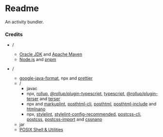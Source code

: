 # Readme
An activity bundler.

### Credits

- /
  - [Oracle JDK](https://www.oracle.com/java/technologies/downloads) and [Apache Maven](https://github.com/apache/maven)
  - [Node.js](https://github.com/nodejs/node) and [pnpm](https://github.com/pnpm/pnpm)

- /
  - [google-java-format](https://github.com/google/google-java-format), npx and [prettier](https://github.com/prettier/prettier)
  - /
    - javac
    - npx, [rollup](https://github.com/rollup/rollup), [@rollup/plugin-typescript](https://github.com/rollup/plugins/tree/master/packages/typescript), [typescript](https://github.com/microsoft/TypeScript), [@rollup/plugin-terser](https://github.com/rollup/plugins/tree/master/packages/terser) and [terser](https://github.com/terser/terser)
    - npx and [markuplint](https://github.com/markuplint/markuplint), [posthtml-cli](https://github.com/posthtml/posthtml-cli), [posthtml](https://github.com/posthtml/posthtml), [posthtml-include](https://github.com/posthtml/posthtml-include) and [htmlnano](https://github.com/posthtml/htmlnano)
    - npx, [stylelint](https://github.com/stylelint/stylelint), [stylelint-config-recommended](https://github.com/stylelint/stylelint-config-recommended), [postcss-cli](https://github.com/postcss/postcss-cli), [postcss](https://github.com/postcss/postcss), [postcss-import](https://github.com/postcss/postcss-import) and [cssnano](https://github.com/cssnano/cssnano)
  - jar
  - [POSIX Shell & Utilities](https://pubs.opengroup.org/onlinepubs/9799919799)
